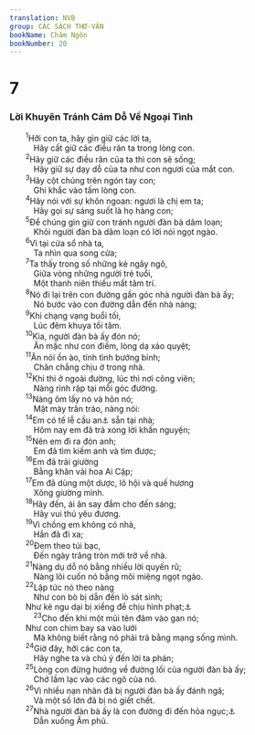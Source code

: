 ```yaml
---
translation: NVB
group: CÁC SÁCH THƠ-VĂN
bookName: Châm Ngôn 
bookNumber: 20
---
```


<div class="title"><h1>7</h1><h3>Lời Khuyên Tránh Cám Dỗ Về Ngoại Tình </h3></div>
<span class="verse ch_7_1">  <sup>1</sup>Hỡi con ta, hãy gìn giữ các lời ta, <br/>   Hãy cất giữ các điều răn ta trong lòng con. <br/></span>
<span class="verse ch_7_2">  <sup>2</sup>Hãy giữ các điều răn của ta thì con sẽ sống; <br/>   Hãy giữ sự dạy dỗ của ta như con ngươi của mắt con. <br/></span>
<span class="verse ch_7_3">  <sup>3</sup>Hãy cột chúng trên ngón tay con; <br/>   Ghi khắc vào tấm lòng con. <br/></span>
<span class="verse ch_7_4">  <sup>4</sup>Hãy nói với sự khôn ngoan: ngươi là chị em ta; <br/>   Hãy gọi sự sáng suốt là họ hàng con; <br/></span>
<span class="verse ch_7_5">  <sup>5</sup>Để chúng gìn giữ con tránh người đàn bà dâm loạn; <br/>   Khỏi người đàn bà dâm loạn có lời nói ngọt ngào. <br/></span>
<span class="verse ch_7_6">  <sup>6</sup>Vì tại cửa sổ nhà ta, <br/>   Ta nhìn qua song cửa; <br/></span>
<span class="verse ch_7_7">  <sup>7</sup>Ta thấy trong số những kẻ ngây ngô, <br/>   Giữa vòng những người trẻ tuổi, <br/>   Một thanh niên thiếu mất tâm trí. <br/></span>
<span class="verse ch_7_8">  <sup>8</sup>Nó đi lại trên con đường gần góc nhà người đàn bà ấy; <br/>   Nó bước vào con đường dẫn đến nhà nàng; <br/></span>
<span class="verse ch_7_9">  <sup>9</sup>Khi chạng vạng buổi tối, <br/>   Lúc đêm khuya tối tăm. <br/></span>
<span class="verse ch_7_10">  <sup>10</sup>Kìa, người đàn bà ấy đón nó; <br/>   Ăn mặc như con điếm, lòng dạ xảo quyệt; <br/></span>
<span class="verse ch_7_11">  <sup>11</sup>Ăn nói ồn ào, tính tình bướng bỉnh; <br/>   Chân chẳng chịu ở trong nhà. <br/></span>
<span class="verse ch_7_12">  <sup>12</sup>Khi thì ở ngoài đường, lúc thì nơi công viên; <br/>   Nàng rình rập tại mỗi góc đường. <br/></span>
<span class="verse ch_7_13">  <sup>13</sup>Nàng ôm lấy nó và hôn nó; <br/>   Mặt mày trân tráo, nàng nói: <br/></span>
<span class="verse ch_7_14">  <sup>14</sup>Em có tế lễ cầu an<a data-toggle="tooltip" data-placement="bottom" title="Ở đây chỉ về thịt tế lễ còn lại. Xem Lê 7:11-21">⚓</a> sẵn tại nhà; <br/>   Hôm nay em đã trả xong lời khấn nguyện; <br/></span>
<span class="verse ch_7_15">  <sup>15</sup>Nên em đi ra đón anh; <br/>   Em đã tìm kiếm anh và tìm được; <br/></span>
<span class="verse ch_7_16">  <sup>16</sup>Em đã trải giường <br/>   Bằng khăn vải hoa Ai Cập; <br/></span>
<span class="verse ch_7_17">  <sup>17</sup>Em đã dùng một dược, lô hội và quế hương <br/>   Xông giường mình. <br/></span>
<span class="verse ch_7_18">  <sup>18</sup>Hãy đến, ái ân say đắm cho đến sáng; <br/>   Hãy vui thú yêu đương. <br/></span>
<span class="verse ch_7_19">  <sup>19</sup>Vì chồng em không có nhà, <br/>   Hắn đã đi xa; <br/></span>
<span class="verse ch_7_20">  <sup>20</sup>Đem theo túi bạc, <br/>   Đến ngày trăng tròn mới trở về nhà. <br/></span>
<span class="verse ch_7_21">  <sup>21</sup>Nàng dụ dỗ nó bằng nhiều lời quyến rũ; <br/>   Nàng lôi cuốn nó bằng môi miệng ngọt ngào. <br/></span>
<span class="verse ch_7_22">  <sup>22</sup>Lập tức nó theo nàng <br/>   Như con bò bị dẫn đến lò sát sinh; <br/>  Như kẻ ngu dại bị xiềng để chịu hình phạt;<a data-toggle="tooltip" data-placement="bottom" title="Nt: Ý nghĩa không rõ; LXX: như con nai mắc bẫy">⚓</a><br/></span>
<span class="verse ch_7_23">   <sup>23</sup>Cho đến khi một mũi tên đâm vào gan nó; <br/>  Như con chim bay sa vào lưới <br/>   Mà không biết rằng nó phải trả bằng mạng sống mình. <br/></span>
<span class="verse ch_7_24">  <sup>24</sup>Giờ đây, hỡi các con ta, <br/>   Hãy nghe ta và chú ý đến lời ta phán; <br/></span>
<span class="verse ch_7_25">  <sup>25</sup>Lòng con đừng hướng về đường lối của người đàn bà ấy; <br/>   Chớ lầm lạc vào các ngõ của nó. <br/></span>
<span class="verse ch_7_26">  <sup>26</sup>Vì nhiều nạn nhân đã bị người đàn bà ấy đánh ngã; <br/>   Và một số lớn đã bị nó giết chết. <br/></span>
<span class="verse ch_7_27">  <sup>27</sup>Nhà người đàn bà ấy là con đường đi đến hỏa ngục;<a data-toggle="tooltip" data-placement="bottom" title="Nt: sheol">⚓</a><br/>   Dẫn xuống Âm phủ. <br/></span>
